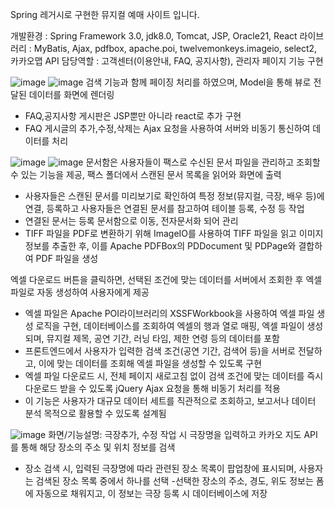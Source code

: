 Spring 레거시로 구현한 뮤지컬 예매 사이트 입니다.

개발환경 : Spring Framework 3.0, jdk8.0, Tomcat, JSP, Oracle21, React
  라이브러리 : MyBatis, Ajax, pdfbox, apache.poi, twelvemonkeys.imageio, select2, 카카오맵 API
담당역할 : 고객센터(이용안내, FAQ, 공지사항), 관리자 페이지 기능 구현

![image](https://github.com/user-attachments/assets/77efbb5e-4f7a-4743-8c18-8cfd54995ae5) ![image](https://github.com/user-attachments/assets/6050bdec-b8f4-4d64-aefe-2b606def76e1)
검색 기능과 함께 페이징 처리를 하였으며, Model을 통해 뷰로 전달된 데이터를 화면에 렌더링 
- FAQ,공지사항 게시판은 JSP뿐만 아니라 react로 추가 구현
- FAQ 게시글의 추가,수정,삭제는 Ajax 요청을 사용하여 서버와 비동기 통신하여 데이터를 처리


![image](https://github.com/user-attachments/assets/46d7f0cd-a851-42bc-a586-397224b7958e) ![image](https://github.com/user-attachments/assets/992c362b-dc4c-490d-86de-bb6f7d0e3847)
문서함은 사용자들이 팩스로 수신된 문서 파일을 관리하고 조회할 수 있는 기능을 제공, 팩스 폴더에서 스캔된 문서 목록을 읽어와 화면에 출력
- 사용자들은 스캔된 문서를 미리보기로 확인하여 특정 정보(뮤지컬, 극장, 배우 등)에 연결, 등록하고 사용자들은 연결된 문서를 참고하여 테이블 등록, 수정 등 작업
- 연결된 문서는 등록 문서함으로 이동, 전자문서화 되어 관리
- TIFF 파일을 PDF로 변환하기 위해 ImageIO를 사용하여 TIFF 파일을 읽고 이미지 정보를 추출한 후, 이를 Apache PDFBox의 PDDocument 및 PDPage와 결합하여 PDF 파일을 생성

엑셀 다운로드 버튼을 클릭하면, 선택된 조건에 맞는 데이터를 서버에서 조회한 후 엑셀 파일로 자동 생성하여 사용자에게 제공
- 엑셀 파일은 Apache POI라이브러리의 XSSFWorkbook을 사용하여 엑셀 파일 생성 로직을 구현, 데이터베이스를 조회하여 엑셀의 행과 열로 매핑, 엑셀 파일이 생성되며, 뮤지컬 제목, 공연 기간, 러닝 타임, 제한 연령 등의 데이터를 포함
- 프론트엔드에서 사용자가 입력한 검색 조건(공연 기간, 검색어 등)을 서버로 전달하고, 이에 맞는 데이터를 조회해 엑셀 파일을 생성할 수 있도록 구현
- 엑셀 파일 다운로드 시, 전체 페이지 새로고침 없이 검색 조건에 맞는 데이터를 즉시 다운로드 받을 수 있도록 jQuery Ajax 요청을 통해 비동기 처리를 적용
- 이 기능은 사용자가 대규모 데이터 세트를 직관적으로 조회하고, 보고서나 데이터 분석 목적으로 활용할 수 있도록 설계됨


![image](https://github.com/user-attachments/assets/643c619d-b957-47d4-af5f-f395f0396c1e)
화면/기능설명: 극장추가, 수정 작업 시 극장명을 입력하고 카카오 지도 API를 통해 해당 장소의 주소 및 위치 정보를 검색
- 장소 검색 시, 입력된 극장명에 따라 관련된 장소 목록이 팝업창에 표시되며, 사용자는 검색된 장소 목록 중에서 하나를 선택
-선택한 장소의 주소, 경도, 위도 정보는 폼에 자동으로 채워지고, 이 정보는 극장 등록 시 데이터베이스에 저장






